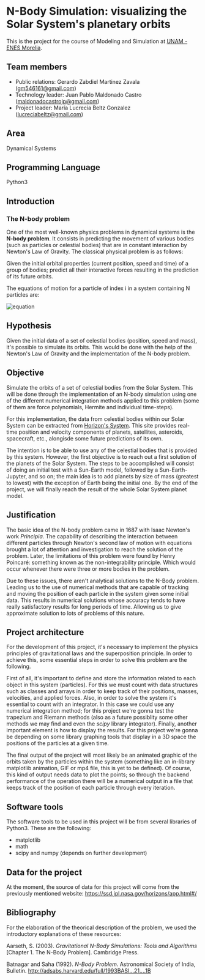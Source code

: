 # N-Body Simulation: visualizing the Solar System's planetary orbits

This is the project for the course of Modeling and Simulation at [UNAM - ENES Morelia](https://www.enesmorelia.unam.mx/).

## Team members
- Public relations: Gerardo Zabdiel Martinez Zavala (gm546161@gmail.com)
- Technology leader: Juan Pablo Maldonado Castro (maldonadocastrojp@gmail.com)
- Project leader: María Lucrecia Beltz Gonzalez (lucreciabeltz@gmail.com)

## Area

Dynamical Systems

## Programming Language

Python3

## Introduction

### The N-body problem

One of the most well-known physics problems in dynamical systems is the **N-body problem**. It consists in predicting the movement of various bodies (such as particles or celestial bodies) that are in constant interaction by Newton's Law of Gravity. The classical physical problem is as follows:

Given the initial orbital properties (current position, speed and time) of a group of bodies; predict all their interactive forces resulting in the prediction of its future orbits.

The equations of motion for a particle of index i in a system containing N particles are:

![equation](https://latex.codecogs.com/gif.latex?\ddot{\textbf{r}}&space;=&space;-G\sum_{j=1;j\neq&space;i}^{N}\frac{m_j(\textbf{r}_i&space;-&space;\textbf{r}_j)}{|\textbf{r}_i&space;-&space;\textbf{r}_j|^3})


## Hypothesis 

Given the initial data of a set of celestial bodies (position, speed and mass), it's possible to simulate its orbits. This would be done with the help of the Newton's Law of Gravity and the implementation of the N-body problem. 

## Objective

Simulate the orbits of a set of celestial bodies from the Solar System. This will be done through the implementation of an N-body simulation using one of the different numerical integration methods applied to this problem (some of them are force polynomials, Hermite and individual time-steps).

For this implementation, the data from celestial bodies within our Solar System can be extracted from [Horizon's System](https://ssd.jpl.nasa.gov/horizons/app.html#/). This site provides real-time position and velocity components of planets, satellites, asteroids, spacecraft, etc., alongisde some future predictions of its own.

The intention is to be able to use any of the celestial bodies that is provided by this system. However, the first objective is to reach out a first solution of the planets of the Solar System. The steps to be accomplished will consist of doing an initial test with a Sun-Earth model, followed by a Sun-Earth-Jupyter, and so on; the main idea is to add planets by size of mass (greatest to lowest) with the exception of Earth being the initial one. By the end of the project, we will finally reach the result of the whole Solar System planet model.

## Justification

The basic idea of the N-body problem came in 1687 with Isaac Newton's work *Principia*. The capability of describing the interaction between different particles through Newton's second law of motion with equations brought a lot of attention and investigation to reach the solution of the problem. Later, the limitations of this problem were found by Henry Poincaré: something known as the non-integrability principle. Which would occur whenever there were three or more bodies in the problem.

Due to these issues, there aren't analytical solutions to the N-Body problem. Leading us to the use of numerical methods that are capable of tracking and moving the position of each particle in the system given some initial data. This results in numerical solutions whose accuracy tends to have really satisfactory results for long periods of time. Allowing us to give approximate solution to lots of problems of this nature.

## Project architecture

For the development of this project, it's necessary to implement the physics principles of gravitational laws and the superposition principle. In order to achieve this, some essential steps in order to solve this problem are the following. 

First of all, it's important to define and store the information related to each object in this system (particles). For this we must count with data structures such as classes and arrays in order to keep track of their positions, masses, velocities, and applied forces. Also, in order to solve the system it's essential to count with an integrator. In this case we could use any numerical integration method; for this project we're gonna test the trapezium and Riemann methods (also as a future possiblity some other methods we may find and even the *scipy* library integrator). Finally, another important element is how to display the results. For this project we're gonna be depending on some library graphing tools that display in a 3D space the positions of the particles at a given time.

The final output of the project will most likely be an animated graphic of the orbits taken by the particles within the system (something like an in-library matplotlib animation, GIF or mp4 file, this is yet to be defined). Of course, this kind of output needs data to plot the points; so through the backend performance of the operation there will be a numerical output in a file that keeps track of the position of each particle through every iteration.

## Software tools
The software tools to be used in this project will be from several libraries of Python3. These are the following:
* matplotlib
* math
* scipy and numpy (depends on further development)

## Data for the project
At the moment, the source of data for this project will come from the previously mentioned website: https://ssd.jpl.nasa.gov/horizons/app.html#/


## Bibliography

For the elaboration of the theorical description of the problem, we used the introductory explanations of these resources:

Aarseth, S. (2003). *Gravitational N-Body Simulations: Tools and Algorithms* [Chapter 1. The N-Body Problem]. Cambridge Press.

Batnagar and Saha (1992). *N-Body Problem*. Astronomical Society of India, Bulletin. http://adsabs.harvard.edu/full/1993BASI...21....1B 
